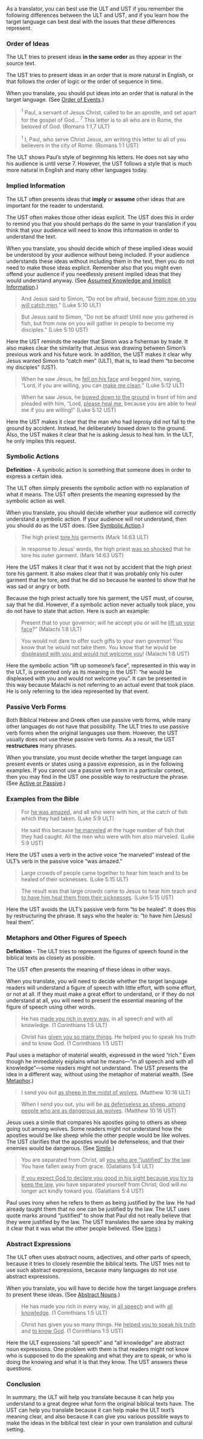 
As a translator, you can best use the ULT and UST if you remember the following differences between the ULT and UST, and if you learn how the target language can best deal with the issues that these differences represent.

### Order of Ideas

The ULT tries to present ideas **in the same order** as they appear in the source text.

The UST tries to present ideas in an order that is more natural in English, or that follows the order of logic or the order of sequence in time.

When you translate, you should put ideas into an order that is natural in the target language. (See [Order of Events](../figs-events/01.md).)

> <sup> 1</sup>  Paul, a servant of Jesus Christ, called to be an apostle, and set apart for the gospel of God…<sup> 7</sup>  This letter is to all who are in Rome, the beloved of God. (Romans 1:1,7 ULT) 

> <sup> 1</sup>  I, Paul, who serve Christ Jesus, am writing this letter to all of you believers in the city of Rome. (Romans 1:1 UST) 

The ULT shows Paul’s style of beginning his letters. He does not say who his audience is until verse 7. However, the UST follows a style that is much more natural in English and many other languages today.

### Implied Information

The ULT often presents ideas that **imply** or **assume** other ideas that are important for the reader to understand.

The UST often makes those other ideas explicit. The UST does this in order to remind you that you should perhaps do the same in your translation if you think that your audience will need to know this information in order to understand the text.

When you translate, you should decide which of these implied ideas would be understood by your audience without being included. If your audience understands these ideas without including them in the text, then you do not need to make those ideas explicit. Remember also that you might even offend your audience if you needlessly present implied ideas that they would understand anyway. (See [Assumed Knowledge and Implicit Information](../figs-explicit/01.md).)

> And Jesus said to Simon, “Do not be afraid, because <u>from now on you will catch men</u>.” (Luke 5:10 ULT)

> But Jesus said to Simon, “Do not be afraid! Until now you gathered in fish, but from now on you will gather in people to become my disciples.” (Luke 5:10 UST) 

Here the UST reminds the reader that Simon was a fisherman by trade. It also makes clear the similarity that Jesus was drawing between Simon’s previous work and his future work. In addition, the UST makes it clear why Jesus wanted Simon to “catch men” (ULT), that is, to lead them “to become my disciples” (UST).

> When he saw Jesus, he <u>fell on his face</u> and begged him, saying, “Lord, if you are willing, you can <u>make me clean</u>.” (Luke 5:12 ULT)

> When he saw Jesus, he <u>bowed down to the ground</u> in front of him and pleaded with him, “Lord, <u>please heal me</u>, because you are able to heal me if you are willing!” (Luke 5:12 UST) 

Here the UST makes it clear that the man who had leprosy did not fall to the ground by accident. Instead, he deliberately bowed down to the ground. Also, the UST makes it clear that he is asking Jesus to heal him. In the ULT, he only implies this request.

### Symbolic Actions

**Definition** - A symbolic action is something that someone does in order to express a certain idea.

The ULT often simply presents the symbolic action with no explanation of what it means. The UST often presents the meaning expressed by the symbolic action as well.

When you translate, you should decide whether your audience will correctly understand a symbolic action. If your audience will not understand, then you should do as the UST does. (See [Symbolic Action](../translate-symaction/01.md).)

> The high priest <u>tore his</u> garments (Mark 14:63 ULT)

> In response to Jesus’ words, the high priest <u>was so shocked</u> that he tore his outer garment. (Mark 14:63 UST) 

Here the UST makes it clear that it was not by accident that the high priest tore his garment. It also makes clear that it was probably only his outer garment that he tore, and that he did so because he wanted to show that he was sad or angry or both.

Because the high priest actually tore his garment, the UST must, of course, say that he did. However, if a symbolic action never actually took place, you do not have to state that action. Here is such an example:

> Present that to your governor; will he accept you or will he <u>lift up your face</u>?” (Malachi 1:8 ULT)

> You would not dare to offer such gifts to your own governor! You know that he would not take them. You know that he would be <u>displeased with you and would not welcome you</u>! (Malachi 1:8 UST)  

Here the symbolic action “lift up someone’s face”, represented in this way in the ULT, is presented only as its meaning in the UST: “he would be displeased with you and would not welcome you”. It can be presented in this way because Malachi is not referring to an actual event that took place. He is only referring to the idea represented by that event.

### Passive Verb Forms

Both Biblical Hebrew and Greek often use passive verb forms, while many other languages do not have that possibility. The ULT tries to use passive verb forms when the original languages use them. However, the UST usually does not use these passive verb forms. As a result, the UST **restructures** many phrases.

When you translate, you must decide whether the target language can present events or states using a passive expression, as in the following examples. If you cannot use a passive verb form in a particular context, then you may find in the UST one possible way to restructure the phrase. (See [Active or Passive](../figs-activepassive/01.md).)

### Examples from the Bible

> For <u>he was amazed</u>, and all who were with him, at the catch of fish which they had taken. (Luke 5:9 ULT)

> He said this because <u>he marveled</u> at the huge number of fish that they had caught. All the men who were with him also marveled. (Luke 5:9 UST) 

Here the UST uses a verb in the active voice “he marveled” instead of the ULT’s verb in the passive voice “was amazed.”

> Large crowds of people came together to hear him teach and to be healed of their sicknesses. (Luke 5:15 ULT)

> The result was that large crowds came to Jesus to hear him teach and <u>to have him heal them from their sicknesses</u>. (Luke 5:15 UST) 

Here the UST avoids the ULT’s passive verb form “to be healed”. It does this by restructuring the phrase. It says who the healer is: “to have him [Jesus] heal them”.

### Metaphors and Other Figures of Speech

**Definition** - The ULT tries to represent the figures of speech found in the biblical texts as closely as possible.

The UST often presents the meaning of these ideas in other ways.

When you translate, you will need to decide whether the target language readers will understand a figure of speech with little effort, with some effort, or not at all. If they must make a great effort to understand, or if they do not understand at all, you will need to present the essential meaning of the figure of speech using other words.

> He has <u>made you rich in every way</u>, in all speech and with all knowledge. (1 Corinthians 1:5 ULT)

> Christ has <u>given you so many things</u>. He helped you to speak his truth and to know God. (1 Corinthians 1:5 UST) 

Paul uses a metaphor of material wealth, expressed in the word “rich.” Even though he immediately explains what he means––“in all speech and with all knowledge”––some readers might not understand. The UST presents the idea in a different way, without using the metaphor of material wealth. (See [Metaphor](../figs-metaphor/01.md).)

> I send you out <u>as sheep in the midst of wolves</u>, (Matthew 10:16 ULT)

> When I send you out, you will be <u>as defenseless as sheep, among people who are as dangerous as wolves</u>. (Matthew 10:16 UST) 

Jesus uses a simile that compares his apostles going to others as sheep going out among wolves. Some readers might not understand how the apostles would be like sheep while the other people would be like wolves. The UST clarifies that the apostles would be defenseless, and that their enemies would be dangerous. (See [Simile](../figs-simile/01.md).)

> You are separated from Christ, all <u>you who are “justified” by the law</u>. You have fallen away from grace. (Galatians 5:4 ULT)

> <u>If you expect God to declare you good in his sight because you try to keep the law</u>, you have separated yourself from Christ; God will no longer act kindly toward you. (Galatians 5:4 UST) 

Paul uses irony when he refers to them as being justified by the law. He had already taught them that no one can be justified by the law. The ULT uses quote marks around “justified” to show that Paul did not really believe that they were justified by the law. The UST translates the same idea by making it clear that it was what the other people believed. (See [Irony](../figs-irony/01.md).)

### Abstract Expressions

The ULT often uses abstract nouns, adjectives, and other parts of speech, because it tries to closely resemble the biblical texts.
The UST tries not to use such abstract expressions, because many languages do not use abstract expressions.

When you translate, you will have to decide how the target language prefers to present these ideas. (See [Abstract Nouns](../figs-abstractnouns/01.md).)

> He has made you rich in every way, in <u>all speech</u> and with <u>all knowledge</u>. (1 Corinthians 1:5 ULT)

> Christ has given you so many things. He <u>helped you to speak his truth</u> and <u>to know God</u>. (1 Corinthians 1:5 UST) 

Here the ULT expressions “all speech” and “all knowledge” are abstract noun expressions. One problem with them is that readers might not know who is supposed to do the speaking and what they are to speak, or who is doing the knowing and what it is that they know. The UST answers these questions.

### Conclusion

In summary, the ULT will help you translate because it can help you understand to a great degree what form the original biblical texts have. The UST can help you translate because it can help make the ULT text’s meaning clear, and also because it can give you various possible ways to make the ideas in the biblical text clear in your own translation and cultural setting.

